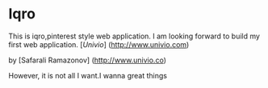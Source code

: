 # Iqro

This is iqro,pinterest style web application. 
I am looking forward to build my first web application.
[*Univio*] (http://www.univio.com)

by [Safarali Ramazonov] (http://www.univio.co)

However, it is not all I want.I wanna great things
